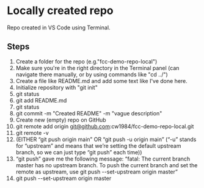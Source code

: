 # Locally created repo
Repo created in VS Code using Terminal.

## Steps
1. Create a folder for the repo (e.g."fcc-demo-repo-local")
2. Make sure you're in the right directory in the Terminal panel (can navigate there manually, or by using commands like "cd ../")
3. Create a file like README.md and add some text like I've done here.
4. Initialize repository with "git init"
5. git status
6. git add README.md
7. git status
8. git commit -m "Created README" -m "vague description"
9. Create new (empty) repo on GitHub
10. git remote add origin git@github.com:cw1984/fcc-demo-repo-local.git
11. git remote -v
12. (EITHER “git push origin main” OR “git push -u origin main” (“-u” stands for “upstream” and means that we’re setting the default upstream branch, so we can just type “git push” each time))
13. “git push” gave me the following message: “fatal: The current branch master has no upstream branch. To push the current branch and set the remote as upstream, use git push --set-upstream origin master”
14. git push --set-upstream origin master
